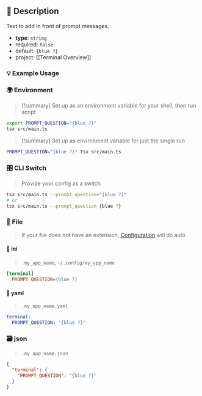 ## 📜 Description

Text to add in front of prompt messages.

- **type**: `string`
- required: `false`
- default: `{blue ?}`
- project: [[Terminal Overview]]

### 💡 Example Usage

### 🌍 Environment

> [!summary] Set up as an environment variable for your shell, then run script
```bash
export PROMPT_QUESTION="{blue ?}"
tsx src/main.ts
```
> [!summary] Set up as environment variable for just the single run

```bash
PROMPT_QUESTION="{blue ?}" tsx src/main.ts
```
### 🎛️ CLI Switch

> Provide your config as a switch
```bash
tsx src/main.ts --prompt_question="{blue ?}"
# or
tsx src/main.ts --prompt_question {blue ?}
```
### 📁 File
>  If your file does not have an extension, [Configuration](/core/configuration) will do auto
#### 📘 ini

> `.my_app_name`, `~/.config/my_app_name`

```ini
[terminal]
  PROMPT_QUESTION={blue ?}
```
#### 📄 yaml

> `.my_app_name.yaml`

```yaml
terminal:
  PROMPT_QUESTION: "{blue ?}"
```
### 🗃️ json

> `.my_app_name.json`

```json
{
  "terminal": {
    "PROMPT_QUESTION": "{blue ?}"
  }
}
```

